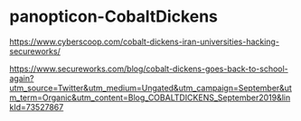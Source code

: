 # panopticon-CobaltDickens

https://www.cyberscoop.com/cobalt-dickens-iran-universities-hacking-secureworks/

https://www.secureworks.com/blog/cobalt-dickens-goes-back-to-school-again?utm_source=Twitter&utm_medium=Ungated&utm_campaign=September&utm_term=Organic&utm_content=Blog_COBALTDICKENS_September2019&linkId=73527867
